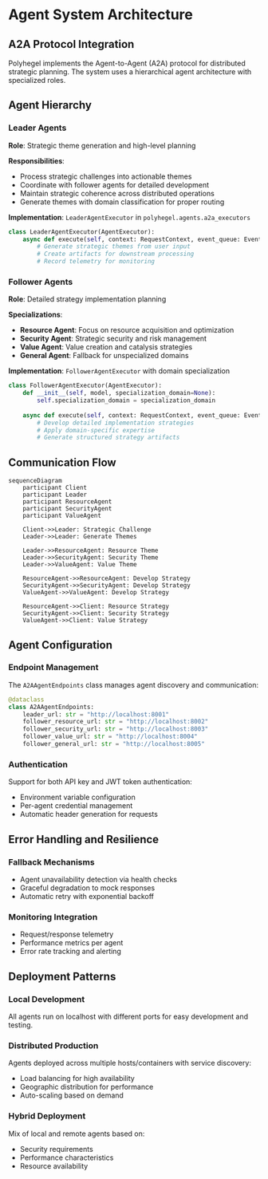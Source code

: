 # Agent System Architecture

## A2A Protocol Integration

Polyhegel implements the Agent-to-Agent (A2A) protocol for distributed strategic planning. The system uses a hierarchical agent architecture with specialized roles.

## Agent Hierarchy

### Leader Agents
**Role**: Strategic theme generation and high-level planning

**Responsibilities**:
- Process strategic challenges into actionable themes
- Coordinate with follower agents for detailed development
- Maintain strategic coherence across distributed operations
- Generate themes with domain classification for proper routing

**Implementation**: `LeaderAgentExecutor` in `polyhegel.agents.a2a_executors`

```python
class LeaderAgentExecutor(AgentExecutor):
    async def execute(self, context: RequestContext, event_queue: EventQueue):
        # Generate strategic themes from user input
        # Create artifacts for downstream processing
        # Record telemetry for monitoring
```

### Follower Agents
**Role**: Detailed strategy implementation planning

**Specializations**:
- **Resource Agent**: Focus on resource acquisition and optimization
- **Security Agent**: Strategic security and risk management
- **Value Agent**: Value creation and catalysis strategies  
- **General Agent**: Fallback for unspecialized domains

**Implementation**: `FollowerAgentExecutor` with domain specialization

```python
class FollowerAgentExecutor(AgentExecutor):
    def __init__(self, model, specialization_domain=None):
        self.specialization_domain = specialization_domain
    
    async def execute(self, context: RequestContext, event_queue: EventQueue):
        # Develop detailed implementation strategies
        # Apply domain-specific expertise
        # Generate structured strategy artifacts
```

## Communication Flow

```mermaid
sequenceDiagram
    participant Client
    participant Leader
    participant ResourceAgent
    participant SecurityAgent
    participant ValueAgent
    
    Client->>Leader: Strategic Challenge
    Leader->>Leader: Generate Themes
    
    Leader->>ResourceAgent: Resource Theme
    Leader->>SecurityAgent: Security Theme  
    Leader->>ValueAgent: Value Theme
    
    ResourceAgent->>ResourceAgent: Develop Strategy
    SecurityAgent->>SecurityAgent: Develop Strategy
    ValueAgent->>ValueAgent: Develop Strategy
    
    ResourceAgent->>Client: Resource Strategy
    SecurityAgent->>Client: Security Strategy
    ValueAgent->>Client: Value Strategy
```

## Agent Configuration

### Endpoint Management
The `A2AAgentEndpoints` class manages agent discovery and communication:

```python
@dataclass
class A2AAgentEndpoints:
    leader_url: str = "http://localhost:8001"
    follower_resource_url: str = "http://localhost:8002"
    follower_security_url: str = "http://localhost:8003"
    follower_value_url: str = "http://localhost:8004" 
    follower_general_url: str = "http://localhost:8005"
```

### Authentication
Support for both API key and JWT token authentication:
- Environment variable configuration
- Per-agent credential management
- Automatic header generation for requests

## Error Handling and Resilience

### Fallback Mechanisms
- Agent unavailability detection via health checks
- Graceful degradation to mock responses
- Automatic retry with exponential backoff

### Monitoring Integration
- Request/response telemetry
- Performance metrics per agent
- Error rate tracking and alerting

## Deployment Patterns

### Local Development
All agents run on localhost with different ports for easy development and testing.

### Distributed Production
Agents deployed across multiple hosts/containers with service discovery:
- Load balancing for high availability
- Geographic distribution for performance
- Auto-scaling based on demand

### Hybrid Deployment
Mix of local and remote agents based on:
- Security requirements
- Performance characteristics
- Resource availability